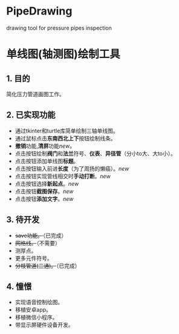 ﻿# PipeDrawing
drawing tool for pressure pipes inspection
# 单线图(轴测图)绘制工具
## 1. 目的
简化压力管道画图工作。
## 2. 已实现功能
- 通过tkinter和turtle库简单绘制三轴单线图。
- 通过鼠标点击**东南西北上下**按钮绘制线条。
- **撤销**功能,**清屏**功能*new*。
- 点击按钮绘制**阀门**和**法兰**符号、**仪表**、**异径管**（分小to大、大to小）。
- 点击按钮添加单线图**标题**。
- 点击按钮输入前进**长度**（为了周扬的懒癌）。*new*
- 点击按钮实现管线相交时**手动打断**。*new*
- 点击按钮选择**新起点**。*new*
- 点击按钮**截图保存**。*new*
- 点击按钮**添加文字**。*new*
## 3. 待开发
- ~~save功能。~~（已完成）
- ~~网格线。~~（不需要）
- 测厚点。
- 更多元件符号。
- ~~分枝管道(三通)。~~（已完成）
## 4. 憧憬
- 实现语音控制绘图。
- 移植安卓app。
- 移植微信小程序。
- 带显示屏硬件设备开发。
